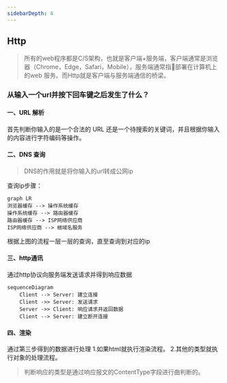 ```yaml
---
sidebarDepth: 4
---
```

## Http

> 所有的web程序都是C/S架构，也就是客户端+服务端，客户端通常是浏览器（Chrome，Edge，Safari，Mobile），服务端通常指部署在计算机上的web 服务。而Http就是客户端与服务端通信的桥梁。

### 从输入一个url并按下回车键之后发生了什么？

#### 一、URL 解析 
首先判断你输入的是一个合法的 URL 还是一个待搜索的关键词，并且根据你输入的内容进行字符编码等操作。

#### 二、DNS 查询
> DNS的作用就是将你输入的url转成公网ip

查询ip步骤：
``` mermaid
graph LR
浏览器缓存 --> 操作系统缓存
操作系统缓存 --> 路由器缓存
路由器缓存 --> ISP网络供应商
ISP网络供应商 --> 根域名服务
```
根据上图的流程一层一层的查询，直至查询到对应的ip

#### 三、http通讯
通过http协议向服务端发送请求并得到响应数据
``` mermaid
sequenceDiagram
    Client --> Server: 建立连接
    Client ->> Server: 发送请求
    Server ->> Client: 响应请求并返回数据
    Client --> Server: 建立断开连接
```

#### 四、渲染
通过第三步得到的数据进行处理
1.如果html就执行渲染流程。
2.其他的类型就执行对象的处理流程。

> 判断响应的类型是通过响应报文的ContentType字段进行曲判断的。





